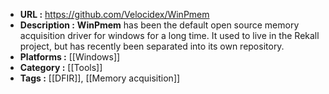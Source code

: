 - **URL :** https://github.com/Velocidex/WinPmem
- **Description :** **WinPmem** has been the default open source memory acquisition driver for windows for a long time. It used to live in the Rekall project, but has recently been separated into its own repository.
- **Platforms :** [[Windows]]
- **Category :** [[Tools]]
- **Tags :** [[DFIR]], [[Memory acquisition]]